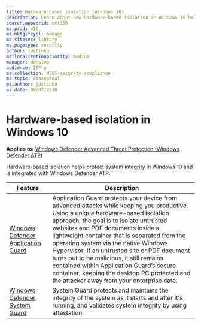 ```yaml
---
title: Hardware-based isolation (Windows 10)
description: Learn about how hardware-based isolation in Windows 10 helps to combat malware.
search.appverid: met150
ms.prod: w10
ms.mktglfcycl: manage
ms.sitesec: library
ms.pagetype: security
author: justinha
ms.localizationpriority: medium
manager: dansimp
audience: ITPro
ms.collection: M365-security-compliance 
ms.topic: conceptual
ms.author: justinha
ms.date: 09/07/2018
---
```


# Hardware-based isolation in Windows 10

**Applies to:** [Windows Defender Advanced Threat Protection (Windows Defender ATP)](https://go.microsoft.com/fwlink/p/?linkid=2069559)

Hardware-based isolation helps protect system integrity in Windows 10 and is integrated with Windows Defender ATP. 

| Feature | Description |
|------------|-------------|
| [Windows Defender Application Guard](../windows-defender-application-guard/wd-app-guard-overview.md) | Application Guard protects your device from advanced attacks while keeping you productive. Using a unique hardware-based isolation approach, the goal is to isolate untrusted websites and PDF documents inside a lightweight container that is separated from the operating system via the native Windows Hypervisor. If an untrusted site or PDF document turns out to be malicious, it still remains contained within Application Guard’s secure container, keeping the desktop PC protected and the attacker away from your enterprise data. |
| [Windows Defender System Guard](../windows-defender-system-guard/system-guard-how-hardware-based-root-of-trust-helps-protect-windows.md) | System Guard protects and maintains the integrity of the system as it starts and after it's running, and validates system integrity by using attestation.  |

